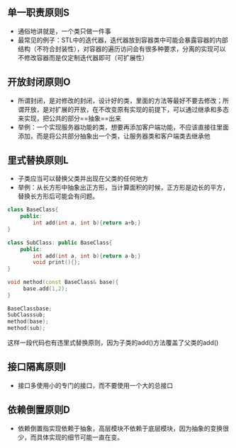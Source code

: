 ## 单一职责原则S
- 通俗地讲就是，一个类只做一件事
- 最常见的例子：STL中的迭代器，迭代器放到容器类中可能会暴露容器的内部结构（不符合封装性），对容器的遍历访问会有很多种要求，分离的实现可以不修改容器而是仅定制迭代器即可（可扩展性）

## 开放封闭原则O
- 所谓封闭，是对修改的封闭，设计好的类，里面的方法等最好不要去修改；所谓开放，是对扩展的开放，在不改变原有实现的前提下，可以通过继承和多态来实现，把公共的部分==抽象==出来
- 举例：一个实现服务器功能的类，想要再添加客户端功能，不应该直接往里面添加，而是将公共部分抽象出一个类，让服务器类和客户端类去继承他

## 里式替换原则L
- 子类应当可以替换父类并出现在父类的任何地方
- 举例：从长方形中抽象出正方形，当计算面积的时候，正方形是边长的平方，替换长方形后可能会有问题。

```cpp
class BaseClass{
    public:
        int add(int a, int b){return a+b;}
}
 
class SubClass: public BaseClass{
    public:
        int add(int a, int b){return a-b;}
        void print(){};
}
 
void method(const BaseClass& base){
     base.add(1,2);
}
 
BaseClassbase;
SubClasssub;
method(base);
method(sub);
```

这样一段代码也有违里式替换原则，因为子类的add()方法覆盖了父类的add()

## 接口隔离原则I
- 接口多使用小的专门的接口，而不要使用一个大的总接口

## 依赖倒置原则D
- 依赖倒置指实现依赖于抽象，高层模块不依赖于底层模块，因为抽象的变换很少，而具体实现的细节可能一直在变。